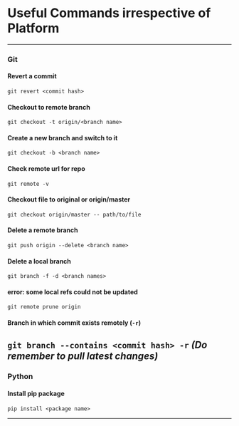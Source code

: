 # Useful Commands irrespective of Platform

------
### Git
#### Revert a commit
`git revert <commit hash>`

#### Checkout to remote branch
`git checkout -t origin/<branch name>`

#### Create a new branch and switch to it
`git checkout -b <branch name>`

#### Check remote url for repo
`git remote -v`

#### Checkout file to original or origin/master
`git checkout origin/master -- path/to/file`

#### Delete a remote branch
`git push origin --delete <branch name>`

#### Delete a local branch
`git branch -f -d <branch names>`

#### error: some local refs could not be updated
`git remote prune origin`

#### Branch in which commit exists remotely (`-r`)

`git branch --contains <commit hash> -r`
_(Do remember to pull latest changes)_
------
### Python
#### Install pip package
`pip install <package name>`

------
